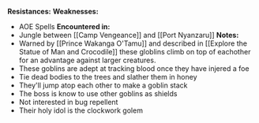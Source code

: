 **Resistances:**
**Weaknesses:**
- AOE Spells
**Encountered in:**
- Jungle between [[Camp Vengeance]] and [[Port Nyanzaru]]
**Notes:**
- Warned by [[Prince Wakanga O'Tamu]] and described in [[Explore the Statue of Man and Crocodile]] these globlins climb on top of eachother for an advantage against larger creatures.
- These goblins are adept at tracking blood once they have injered a foe
- Tie dead bodies to the trees and slather them in honey
- They'll jump atop each other to make a goblin stack
- The boss is know to use other goblins as shields
- Not interested in bug repellent
- Their holy idol is the clockwork golem
